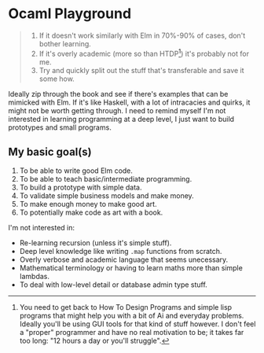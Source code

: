 # Ocaml Playground

> 1. If it doesn't work similarly with Elm in 70%-90% of cases, don't bother learning.
> 2. If it's overly academic (more so than HTDP[^1]) it's probably not for me.
> 3. Try and quickly split out the stuff that's transferable and save it some how.

Ideally zip through the book and see if there's examples that can be mimicked with Elm. If it's like Haskell, with a lot of intracacies and quirks, it might not be worth getting through. I need to remind myself I'm not interested in learning programming at a deep level, I just want to build prototypes and small programs.

## My basic goal(s)

1. To be able to write good Elm code.
2. To be able to teach basic/intermediate programming.
3. To build a prototype with simple data.
4. To validate simple business models and make money.
5. To make enough money to make good art.
6. To potentially make code as art with a book.

I'm not interested in:

- Re-learning recursion (unless it's simple stuff).
- Deep level knowledge like writing `.map` functions from scratch.
- Overly verbose and academic language that seems unecessary.
- Mathematical terminology or having to learn maths more than simple lambdas.
- To deal with low-level detail or database admin type stuff.



[^1]: You need to get back to How To Design Programs and simple lisp programs that might help you with a bit of Ai and everyday problems. Ideally you'll be using GUI tools for that kind of stuff however. I don't feel a "proper" programmer and have no real motivation to be; it takes far too long: "12 hours a day or you'll struggle".
